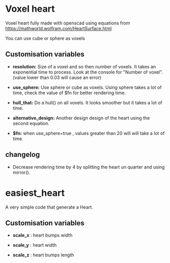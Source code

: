 # Voxel heart

Voxel heart fully made with openscad using equations from https://mathworld.wolfram.com/HeartSurface.html

You can use cube or sphere as voxels

## Customisation variables

- **resolution:** Size of a voxel and so then number of voxels. It takes an exponential time to process. Look at the console for "Number of voxel". (value lower than 0.03 will cause an error)

- **use_sphere:** Use sphere or cube as voxels. Using sphere takes a lot of time, check the value of $fn for better rendering time.

- **hull_that:** Do a hull() on all voxels. It looks smoother but it takes a lot of time.

- **alternative_design:** Another design design of the heart using the second equation.

- **$fn:** when use_sphere=true , values greater than 20 will will take a lot of time.

## changelog

- Decrease rendering time by 4 by splitting the heart un quarter and using mirror().

# easiest_heart

A very simple code that generate a Heart.

## Customisation variables

- **scale_x** : heart bumps width

- **scale_y** : heart width

- **scale_z** : heart bumps length
